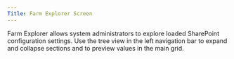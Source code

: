 ```yaml
---
Title: Farm Explorer Screen
---
```



Farm Explorer allows system administrators to explore loaded SharePoint configuration settings. Use the tree view in the left navigation bar to expand and collapse sections and to preview values in the main grid.